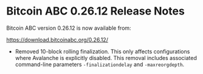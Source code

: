 # Bitcoin ABC 0.26.12 Release Notes

Bitcoin ABC version 0.26.12 is now available from:

  <https://download.bitcoinabc.org/0.26.12/>

 - Removed 10-block rolling finalization. This only affects configurations
   where Avalanche is explicitly disabled. This removal includes associated
   command-line parameters `-finalizationdelay` and `-maxreorgdepth`.
